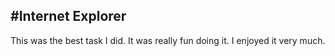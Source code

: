 #Internet Explorer
---
This was the best task I did. It was really fun doing it. I enjoyed it very much.